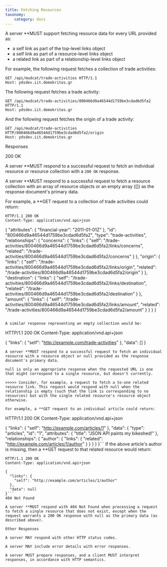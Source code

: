 ```yaml
---
title: Fetching Resources
taxonomy:
    category: docs
---
```


A server **MUST support fetching resource data for every URL provided as:

+ a self link as part of the top-level links object
+ a self link as part of a resource-level links object
+ a related link as part of a relationship-level links object

For example, the following request fetches a collection of trade activities:

```
GET /api/mudcat/trade-activities HTTP/1.1
Host: ydsdev.iit.demokritos.gr
```

The following request fetches a trade activity:

```
GET /api/mudcat/trade-activities/800466d9a46544d1759be3cdad6d5fa2 HTTP/1.1
Host: ydsdev.iit.demokritos.gr
```

And the following request fetches the origin of a trade activity:

```
GET /api/mudcat/trade-activities HTTP/800466d9a46544d1759be3cdad6d5fa2/origin
Host: ydsdev.iit.demokritos.gr
```

Responses

200 OK

A server **MUST respond to a successful request to fetch an individual resource or resource collection with a ```200 OK``` response.

A server **MUST respond to a successful request to fetch a resource collection with an array of resource objects or an empty array ([]) as the response document's primary data.

For example, a **GET request to a collection of trade activities could return:

```
HTTP/1.1 200 OK
Content-Type: application/vnd.api+json
```
 {
            "attributes": {
                "financial-year": "2011-01-01Z"
            },
            "id": "800466d9a46544d1759be3cdad6d5fa2",
            "type": "trade-activities",
            "relationships": {
                "concerns": {
                    "links": {
                        "self": "/trade-activities/800466d9a46544d1759be3cdad6d5fa2/links/concerns",
                        "related": "/trade-activities/800466d9a46544d1759be3cdad6d5fa2/concerns"
                    }
                },
                "origin": {
                    "links": {
                        "self": "/trade-activities/800466d9a46544d1759be3cdad6d5fa2/links/origin",
                        "related": "/trade-activities/800466d9a46544d1759be3cdad6d5fa2/origin"
                    }
                },
                "destination": {
                    "links": {
                        "self": "/trade-activities/800466d9a46544d1759be3cdad6d5fa2/links/destination",
                        "related": "/trade-activities/800466d9a46544d1759be3cdad6d5fa2/destination"
                    }
                },
                "amount": {
                    "links": {
                        "self": "/trade-activities/800466d9a46544d1759be3cdad6d5fa2/links/amount",
                        "related": "/trade-activities/800466d9a46544d1759be3cdad6d5fa2/amount"
                    }
                }
            }
        }
```

A similar response representing an empty collection would be:
```
HTTP/1.1 200 OK
Content-Type: application/vnd.api+json

{
  "links": {
    "self": "http://example.com/trade-activities"
  },
  "data": []
} 
```
A server **MUST respond to a successful request to fetch an individual resource with a resource object or null provided as the response document's primary data.

null is only an appropriate response when the requested URL is one that might correspond to a single resource, but doesn't currently.

>>>>> Consider, for example, a request to fetch a to-one related resource link. This request would respond with null when the relationship is empty (such that the link is corresponding to no resources) but with the single related resource's resource object otherwise.

For example, a **GET request to an individual article could return:
```
HTTP/1.1 200 OK
Content-Type: application/vnd.api+json

{
  "links": {
    "self": "http://example.com/articles/1"
  },
  "data": {
    "type": "articles",
    "id": "1",
    "attributes": {
      "title": "JSON API paints my bikeshed!"
    },
    "relationships": {
      "author": {
        "links": {
          "related": "http://example.com/articles/1/author"
        }
      }
    }
  }
}```
If the above article's author is missing, then a **GET request to that related resource would return:
```
HTTP/1.1 200 OK
Content-Type: application/vnd.api+json

{
  "links": {
    "self": "http://example.com/articles/1/author"
  },
  "data": null
}```
404 Not Found

A server **MUST respond with 404 Not Found when processing a request to fetch a single resource that does not exist, except when the request warrants a 200 OK response with null as the primary data (as described above).

Other Responses

A server MAY respond with other HTTP status codes.

A server MAY include error details with error responses.

A server MUST prepare responses, and a client MUST interpret responses, in accordance with HTTP semantics.
